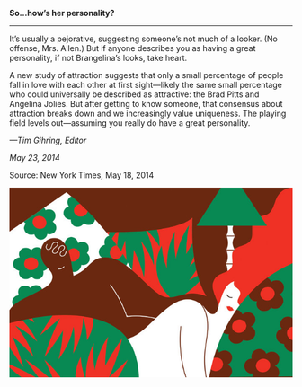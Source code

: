 **So…how’s her personality?**

****

It’s usually a pejorative, suggesting someone’s not much of a looker. (No offense, Mrs. Allen.) But if anyone describes you as having a great personality, if not Brangelina’s looks, take heart. 

A new study of attraction suggests that only a small percentage of people fall in love with each other at first sight—likely the same small percentage who could universally be described as attractive: the Brad Pitts and Angelina Jolies. But after getting to know someone, that consensus about attraction breaks down and we increasingly value uniqueness. The playing field levels out—assuming you really do have a great personality.

*—Tim Gihring, Editor*

*May 23, 2014*

Source: New York Times, May 18, 2014

![](../images/14-05-23_41.3_GreatPersonalityEDIT-1.jpg)
